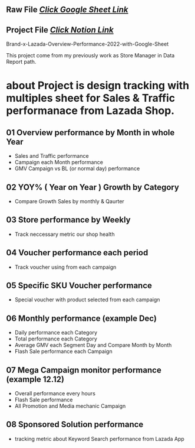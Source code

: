
## Raw File [_Click Google Sheet Link_](https://docs.google.com/spreadsheets/d/1w4XENnSlNQBMUr8b6uPWpecpStQHeg-q/edit?usp=sharing&ouid=108737055658832320010&rtpof=true&sd=true)

## Project File [_Click Notion Link_](https://suphakit-panthu.notion.site/Design-Tracking-Data-Lazada-Shop-performance-eb94488e361a418285e76766ec328ea9?pvs=4)

Brand-x-Lazada-Overview-Performance-2022-with-Google-Sheet

This project come from my previously work as Store Manager in Data Report path. 

# about Project is design tracking with multiples sheet for Sales & Traffic performanace from Lazada Shop.

## 01 Overview performance by Month in whole Year
- Sales and Traffic performance
- Campaign each Month performance
- GMV Campaign vs BL (or normal day) performance

## 02 YOY% ( Year on Year ) Growth by Category
- Compare Growth Sales by monthly & Qaurter

## 03 Store performance by Weekly
- Track neccessary metric our shop health

## 04 Voucher performance each period
- Track voucher using from each campaign

## 05 Specific SKU Voucher performance
- Special voucher with product selected from each campaign

## 06 Monthly performance (example Dec)
- Daily performance each Category
- Total performance each Category
- Average GMV each Segment Day and Compare Month by Month
- Flash Sale performance each Campaign

## 07 Mega Campaign monitor performance (example 12.12)
- Overall performance every hours
- Flash Sale performance
- All Promotion and Media mechanic Campaign

## 08 Sponsored Solution performance
- tracking metric about Keyword Search performance from Lazada App
